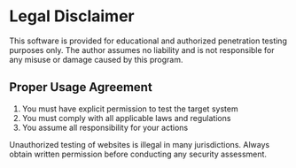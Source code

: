 # Legal Disclaimer

This software is provided for educational and authorized penetration testing purposes only. The author assumes no liability and is not responsible for any misuse or damage caused by this program. 

## Proper Usage Agreement

1. You must have explicit permission to test the target system
2. You must comply with all applicable laws and regulations
3. You assume all responsibility for your actions

Unauthorized testing of websites is illegal in many jurisdictions. Always obtain written permission before conducting any security assessment.
